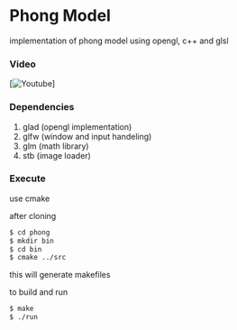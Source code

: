 
# Phong Model

implementation of phong model using opengl, c++ and glsl

### Video
[![Youtube](https://www.youtube.com/watch?v=A1S9zvXsRC8)] 

### Dependencies
1. glad (opengl implementation)
2. glfw (window and input handeling)
3. glm  (math library)
4. stb  (image loader)

### Execute
use cmake

after cloning
``` bash
$ cd phong
$ mkdir bin
$ cd bin
$ cmake ../src
```
this will generate makefiles

to build and run
``` bash
$ make
$ ./run
```
